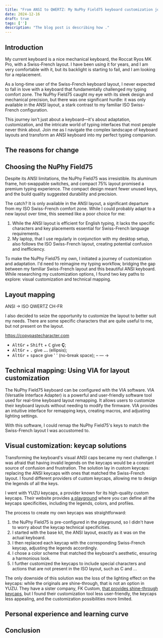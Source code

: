 ```yaml
---
title: "From ANSI to QWERTZ: My NuPhy Field75 keyboard customization journey"
date: 2024-12-16
draft: true
tags: ['']
description: "The blog post is describing how ."
---
```


## Introduction

My current keyboard is a nice mechanical keyboard, the Roccat Ryos MK Pro, with a Swiss-French layout.
I have been using it for years, and I am very comfortable with it, but its backlight is starting to fail, and I am 
looking for a replacement.

As a long-time user of the Swiss-French keyboard layout, I never expected to fall in love with a keyboard that fundamentally challenged my typing comfort zone.
The NuPhy Field75 caught my eye with its sleek design and mechanical precision, but there was one significant hurdle: it was only available in the ANSI layout, a stark contrast to my familiar ISO Swiss-French configuration.

This journey isn't just about a keyboard—it's about adaptation, customization, and the intricate world of typing interfaces that most people never think about.
Join me as I navigate the complex landscape of keyboard layouts and transform an ANSI keyboard into my perfect 
typing companion.

## The reasons for change

## Choosing the NuPhy Field75

Despite its ANSI limitations, the NuPhy Field75 was irresistible.
Its aluminum frame, hot-swappable switches, and compact 75% layout promised a premium typing experience.
The compact design meant fewer unused keys, and the build quality suggested durability and precision.

The catch?
It is only available in the ANSI layout, a significant departure from my ISO Swiss-French comfort zone.
While I could probably adapt to a new layout over time, this seemed like a poor choice for me:

1. While the ANSI layout is efficient for English typing, it lacks the specific characters and key placements
   essential for Swiss-French language requirements.
2. My laptop, that I use regularly in conjunction with my desktop setup, also follows the ISO Swiss-French layout,
   creating potential confusion and inefficiency.

To make the NuPhy Field75 my own, I initiated a journey of customization and adaptation.
I'd need to reimagine my typing workflow, bridging the gap between my familiar Swiss-French layout and this
beautiful ANSI keyboard.
While researching my customization options, I found two key paths to explore: visual customization and technical
mapping.

## Layout mapping

ANSI → ISO QWERTZ CH-FR

I also decided to seize the opportunity to customize the layout to better suit my needs.
There are some specific characters that are quite useful to me, but not present on the layout.

https://copypastecharacter.com

* <kbd>AltGr</kbd> + <kbd>Shift</kbd> + <kbd>C</kbd> give **Ç**;
* <kbd>AltGr</kbd> + <kbd>.</kbd> give **…** (ellipsis);
* <kbd>AltGr</kbd> + <kbd>space</kbd> give ' ' (no-break space);
  – — → 

## Technical mapping: Using VIA for layout customization

The NuPhy Field75 keyboard can be configured with the VIA software.
VIA (Versatile Interface Adapter) is a powerful and user-friendly software tool used for real-time keyboard layout remapping.
It allows users to customize their keyboard layouts without needing to modify the firmware.
VIA provides an intuitive interface for remapping keys, creating macros, and adjusting lighting settings.

With this software, I could remap the NuPhy Field75's keys to match the Swiss-French layout I was accustomed to.

## Visual customization: keycap solutions

Transforming the keyboard's visual ANSI caps became my next challenge.
I was afraid that having invalid legends on the keycaps would be a constant source of confusion and frustration.
The solution lay in custom keycaps: replacing the ANSI keycaps with ones that matched the Swiss-French layout.
I found different providers of custom keycaps, allowing me to design the legends of all the keys.

I went with YUZU keycaps, a provider known for its high-quality custom keycaps.
Their website provides [a playground](https://yuzukeycaps.com/playground) where you can define all the keycaps 
specificities, including the legends, colors, and profiles.

The process to create my own keycaps was straightforward:

1. the NuPhy Field75 is pre-configured in the playground, so I didn't have to worry about the keycap technical 
   specificities.
2. I started with the base kit, the ANSI layout, exactly as it was on the actual keyboard.
3. I then replaced each keycap with the corresponding Swiss-French keycap, adjusting the legends accordingly.
4. I chose a color scheme that matched the keyboard's aesthetic, ensuring a harmonious look.
5. I further customized the keycaps to include special characters and actions that are not present in the ISO layout,
   such as C and ...

The only downside of this solution was the loss of the lighting effect on the keycaps: while the originals are 
shine-through, that is not an option in YUZU.
They have a sister company, FK Custom, 
[that provides shine-through keycaps](https://yuzukeycaps.canny.io/feature-requests/p/shine-thru-clear-and-translucent-dual-layer-key-caps),
but I found their customization tool less user-friendly, the keycaps less appealing, and the customization possibilities
more limited.

## Personal experience and learning curve

## Conclusion
